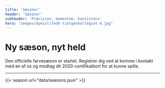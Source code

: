 ```yaml
---
title: 'Sæsoner'
header: 'Sæsoner'
subheader: 'Præcision, momentum, konsistens'
hero: "images/dyeislifedk-tietgenkollegiet-4.jpg"
---
```


# Ny sæson, nyt held

Den officielle farvesæson er startet. Registrer dig ved at komme i kontakt med en af os og modtag dit 2020-certifikatkort for at kunne spille.

---

{{< season url="data/seasons.json" >}}

